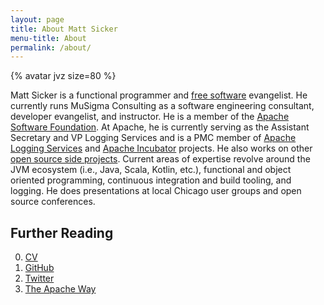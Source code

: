 ```yaml
---
layout: page
title: About Matt Sicker
menu-title: About
permalink: /about/
---
```


{% avatar jvz size=80 %}

Matt Sicker is a functional programmer and [free software][foss] evangelist.
He currently runs MuSigma Consulting as a software engineering consultant,
developer evangelist, and instructor. He is a member of
the [Apache Software Foundation][asf]. At Apache, he is currently serving as
the Assistant Secretary and VP Logging Services and is a PMC member of
[Apache Logging Services][logging] and [Apache Incubator][incubator] projects.
He also works on other [open source side projects][gh]. Current areas of
expertise revolve around the JVM ecosystem (i.e., Java, Scala, Kotlin, etc.),
functional and object oriented programming, continuous integration and build
tooling, and logging. He does presentations at local Chicago user groups and
open source conferences.

## Further Reading

0. [CV][cv]
0. [GitHub][gh]
0. [Twitter][twitter]
0. [The Apache Way][apacheway]

[log4j]: https://logging.apache.org/log4j/2.x/
[logging]: https://logging.apache.org/
[gh]: https://github.com/jvz
[foss]: https://www.gnu.org/philosophy/free-sw.en.html
[asf]: https://www.apache.org/
[incubator]: https://incubator.apache.org/
[cv]: https://musigma.blog/cv.pdf
[twitter]: https://twitter.com/jvz
[apacheway]: https://www.apache.org/foundation/how-it-works.html
